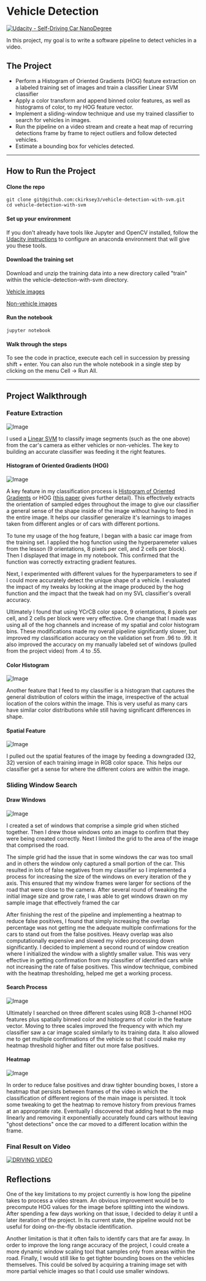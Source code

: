 # Vehicle Detection
[![Udacity - Self-Driving Car NanoDegree](https://s3.amazonaws.com/udacity-sdc/github/shield-carnd.svg)](http://www.udacity.com/drive)

In this project, my goal is to write a software pipeline to detect vehicles in a video.

The Project
---

* Perform a Histogram of Oriented Gradients (HOG) feature extraction on a labeled training set of images and train a classifier Linear SVM classifier
* Apply a color transform and append binned color features, as well as histograms of color, to my HOG feature vector. 
* Implement a sliding-window technique and use my trained classifier to search for vehicles in images.
* Run the pipeline on a video stream and create a heat map of recurring detections frame by frame to reject outliers and follow detected vehicles.
* Estimate a bounding box for vehicles detected.

---

## How to Run the Project

#### Clone the repo
```
git clone git@github.com:ckirksey3/vehicle-detection-with-svm.git
cd vehicle-detection-with-svm
```

#### Set up your environment
If you don't already have tools like Jupyter and OpenCV installed, follow the [Udacity instructions](https://github.com/udacity/CarND-Term1-Starter-Kit/blob/master/doc/configure_via_anaconda.md) to configure an anaconda environment that will give you these tools.

#### Download the training set
Download and unzip the training data into a new directory called "train" within the vehicle-detection-with-svm directory.

[Vehicle images](https://s3.amazonaws.com/udacity-sdc/Vehicle_Tracking/vehicles.zip)

[Non-vehicle images](https://s3.amazonaws.com/udacity-sdc/Vehicle_Tracking/non-vehicles.zip)

#### Run the notebook
```
jupyter notebook
```

#### Walk through the steps
To see the code in practice, execute each cell in succession by pressing shift + enter.
You can also run the whole notebook in a single step by clicking on the menu Cell -> Run All.

---

## Project Walkthrough


### Feature Extraction
![Image](resources/sample_car.png?raw=true "")

I used a [Linear SVM](https://en.wikipedia.org/wiki/Support_vector_machine) to classify image segments (such as the one above) from the car's camera as either vehicles or non-vehicles. The key to building an accurate classifier was feeding it the right features.

#### Histogram of Oriented Gradients (HOG)
![Image](resources/hog.png?raw=true "")

A key feature in my classification process is [Histogram of Oriented Gradients](http://www.learnopencv.com/histogram-of-oriented-gradients/) or HOG ([this paper](http://lear.inrialpes.fr/people/triggs/pubs/Dalal-cvpr05.pdf) gives further detail). This effectively extracts the orientation of sampled edges throughout the image to give our classifier a general sense of the shape inside of the image without having to feed in the entire image. It helps our classifier generalize it's learnings to images taken from different angles or of cars with different portions. 

To tune my usage of the hog feature, I began with a basic car image from the training set. I applied the hog function using the hyperparemeter values from the lesson (9 orientations, 8 pixels per cell, and 2 cells per block). Then I displayed that image in my notebook. This confirmed that the function was correctly extracting gradient features.

Next, I experimented with different values for the hyperparameters to see if I could more accurately detect the unique shape of a vehicle. I evaluated the impact of my tweaks by looking at the image produced by the hog function and the impact that the tweak had on my SVL classifier's overall accuracy.

Ultimately I found that using YCrCB color space, 9 orientations, 8 pixels per cell, and 2 cells per block were very effective. One change that I made was using all of the hog channels and increase of my spatial and color histogram bins. These modifications made my overall pipeline significantly slower, but improved my classification accuracy on the validation set from .96 to .99. It also improved the accuracy on my manually labeled set of windows (pulled from the project video) from .4 to .55.

#### Color Histogram
![Image](resources/color.png?raw=true "")

Another feature that I feed to my classifier is a histogram that captures the general distribution of colors within the image, irrespective of the actual location of the colors within the image. This is very useful as many cars have similar color distributions while still having significant differences in shape.

#### Spatial Feature
![Image](resources/spatial.png?raw=true "")

I pulled out the spatial features of the image by feeding a downgraded (32, 32) version of each training image in RGB color space. This helps our classifier get a sense for where the different colors are within the image.

### Sliding Window Search

#### Draw Windows
![Image](resources/window.png?raw=true "")

I created a set of windows that comprise a simple grid when stiched together. Then I drew those windows onto an image to confirm that they were being created correctly. Next I limited the grid to the area of the image that comprised the road.

The simple grid had the issue that in some windows the car was too small and in others the window only captured a small portion of the car. This resulted in lots of false negatives from my classifier so I implemented a process for increasing the size of the windows on every iteration of the y axis. This ensured that my window frames were larger for sections of the road that were close to the camera. After several round of tweaking the initial image size and grow rate, I was able to get windows drawn on my sample image that effectively framed the car

After finishing the rest of the pipeline and implementing a heatmap to reduce false positives, I found that simply increasing the overlap percentage was not getting me the adequate multiple confirmations for the cars to stand out from the false positives. Heavy overlap was also computationally expensive and slowed my video processing down significantly. I decided to implement a second round of window creation where I initialized the window with a slightly smaller value. This was very effective in getting confirmation from my classifier of identified cars while not increasing the rate of false positives. This window technique, combined with the heatmap thresholding, helped me get a working process.

#### Search Process
![Image](resources/window_search.png?raw=true "")

Ultimately I searched on three different scales using RGB 3-channel HOG features plus spatially binned color and histograms of color in the feature vector. Moving to three scales improved the frequency with which my classifier saw a car image scaled similarly to its training data. It also allowed me to get multiple confirmations of the vehicle so that I could make my heatmap threshold higher and filter out more false positives.

#### Heatmap
![Image](resources/heatmap.png?raw=true "")

In order to reduce false positives and draw tighter bounding boxes, I store a heatmap that persists between frames of the video in which the classification of different regions of the main image is persisted. It took some tweaking to get the heatmap to remove history from previous frames at an appropriate rate. Eventually I discovered that adding heat to the map linearly and removing it exponentially accurately found cars without leaving "ghost detections" once the car moved to a different location within the frame.

### Final Result on Video
[![DRIVING VIDEO](https://img.youtube.com/vi/qqeIQf6z7GM/0.jpg)](https://www.youtube.com/watch?v=qqeIQf6z7GM)

## Reflections
One of the key limitations to my project currently is how long the pipeline takes to process a video stream. An obvious improvement would be to precompute HOG values for the image before splitting into the windows. After spending a few days working on that issue, I decided to delay it until a later iteration of the project. In its current state, the pipeline would not be useful for doing on-the-fly obstacle identification.

Another limitation is that it often fails to identify cars that are far away. In order to improve the long range accuracy of the project, I could create a more dynamic window scaling tool that samples only from areas within the road.
Finally, I would still like to get tighter bounding boxes on the vehicles themselves. This could be solved by acquiring a training image set with more partial vehicle images so that I could use smaller windows.
